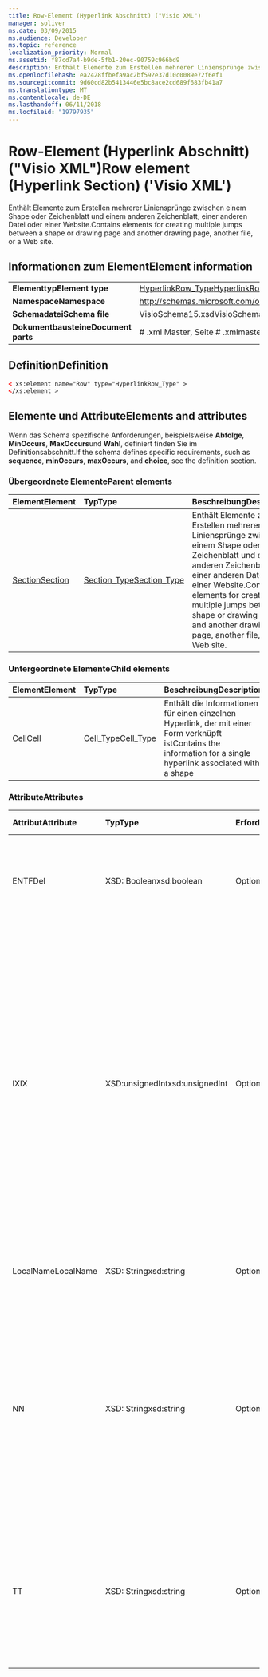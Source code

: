```yaml
---
title: Row-Element (Hyperlink Abschnitt) ("Visio XML")
manager: soliver
ms.date: 03/09/2015
ms.audience: Developer
ms.topic: reference
localization_priority: Normal
ms.assetid: f87cd7a4-b9de-5fb1-20ec-90759c966bd9
description: Enthält Elemente zum Erstellen mehrerer Liniensprünge zwischen einem Shape oder Zeichenblatt und einem anderen Zeichenblatt, einer anderen Datei oder einer Website.
ms.openlocfilehash: ea2428ffbefa9ac2bf592e37d10c0089e72f6ef1
ms.sourcegitcommit: 9d60cd82b5413446e5bc8ace2cd689f683fb41a7
ms.translationtype: MT
ms.contentlocale: de-DE
ms.lasthandoff: 06/11/2018
ms.locfileid: "19797935"
---
```

# <a name="row-element-hyperlink-section-visio-xml"></a><span data-ttu-id="c4cb1-103">Row-Element (Hyperlink Abschnitt) ("Visio XML")</span><span class="sxs-lookup"><span data-stu-id="c4cb1-103">Row element (Hyperlink Section) ('Visio XML')</span></span>

<span data-ttu-id="c4cb1-104">Enthält Elemente zum Erstellen mehrerer Liniensprünge zwischen einem Shape oder Zeichenblatt und einem anderen Zeichenblatt, einer anderen Datei oder einer Website.</span><span class="sxs-lookup"><span data-stu-id="c4cb1-104">Contains elements for creating multiple jumps between a shape or drawing page and another drawing page, another file, or a Web site.</span></span>
  
## <a name="element-information"></a><span data-ttu-id="c4cb1-105">Informationen zum Element</span><span class="sxs-lookup"><span data-stu-id="c4cb1-105">Element information</span></span>

|||
|:-----|:-----|
|<span data-ttu-id="c4cb1-106">**Elementtyp**</span><span class="sxs-lookup"><span data-stu-id="c4cb1-106">**Element type**</span></span> <br/> |[<span data-ttu-id="c4cb1-107">HyperlinkRow_Type</span><span class="sxs-lookup"><span data-stu-id="c4cb1-107">HyperlinkRow_Type</span></span>](hyperlinkrow_type-complextypevisio-xml.md) <br/> |
|<span data-ttu-id="c4cb1-108">**Namespace**</span><span class="sxs-lookup"><span data-stu-id="c4cb1-108">**Namespace**</span></span> <br/> |http://schemas.microsoft.com/office/visio/2012/main  <br/> |
|<span data-ttu-id="c4cb1-109">**Schemadatei**</span><span class="sxs-lookup"><span data-stu-id="c4cb1-109">**Schema file**</span></span> <br/> |<span data-ttu-id="c4cb1-110">VisioSchema15.xsd</span><span class="sxs-lookup"><span data-stu-id="c4cb1-110">VisioSchema15.xsd</span></span>  <br/> |
|<span data-ttu-id="c4cb1-111">**Dokumentbausteine**</span><span class="sxs-lookup"><span data-stu-id="c4cb1-111">**Document parts**</span></span> <br/> |<span data-ttu-id="c4cb1-112"># .xml Master, Seite # .xml</span><span class="sxs-lookup"><span data-stu-id="c4cb1-112">master#.xml, page#.xml</span></span>  <br/> |
   
## <a name="definition"></a><span data-ttu-id="c4cb1-113">Definition</span><span class="sxs-lookup"><span data-stu-id="c4cb1-113">Definition</span></span>

```XML
< xs:element name="Row" type="HyperlinkRow_Type" >
</xs:element >
```

## <a name="elements-and-attributes"></a><span data-ttu-id="c4cb1-114">Elemente und Attribute</span><span class="sxs-lookup"><span data-stu-id="c4cb1-114">Elements and attributes</span></span>

<span data-ttu-id="c4cb1-115">Wenn das Schema spezifische Anforderungen, beispielsweise **Abfolge**, **MinOccurs**, **MaxOccurs**und **Wahl**, definiert finden Sie im Definitionsabschnitt.</span><span class="sxs-lookup"><span data-stu-id="c4cb1-115">If the schema defines specific requirements, such as **sequence**, **minOccurs**, **maxOccurs**, and **choice**, see the definition section.</span></span> 
  
### <a name="parent-elements"></a><span data-ttu-id="c4cb1-116">Übergeordnete Elemente</span><span class="sxs-lookup"><span data-stu-id="c4cb1-116">Parent elements</span></span>

|<span data-ttu-id="c4cb1-117">**Element**</span><span class="sxs-lookup"><span data-stu-id="c4cb1-117">**Element**</span></span>|<span data-ttu-id="c4cb1-118">**Typ**</span><span class="sxs-lookup"><span data-stu-id="c4cb1-118">**Type**</span></span>|<span data-ttu-id="c4cb1-119">**Beschreibung**</span><span class="sxs-lookup"><span data-stu-id="c4cb1-119">**Description**</span></span>|
|:-----|:-----|:-----|
|[<span data-ttu-id="c4cb1-120">Section</span><span class="sxs-lookup"><span data-stu-id="c4cb1-120">Section</span></span>](section-element-sheet_type-complextypevisio-xml.md) <br/> |[<span data-ttu-id="c4cb1-121">Section_Type</span><span class="sxs-lookup"><span data-stu-id="c4cb1-121">Section_Type</span></span>](section_type-complextypevisio-xml.md) <br/> |<span data-ttu-id="c4cb1-122">Enthält Elemente zum Erstellen mehrerer Liniensprünge zwischen einem Shape oder Zeichenblatt und einem anderen Zeichenblatt, einer anderen Datei oder einer Website.</span><span class="sxs-lookup"><span data-stu-id="c4cb1-122">Contains elements for creating multiple jumps between a shape or drawing page and another drawing page, another file, or a Web site.</span></span>  <br/> |
   
### <a name="child-elements"></a><span data-ttu-id="c4cb1-123">Untergeordnete Elemente</span><span class="sxs-lookup"><span data-stu-id="c4cb1-123">Child elements</span></span>

|<span data-ttu-id="c4cb1-124">**Element**</span><span class="sxs-lookup"><span data-stu-id="c4cb1-124">**Element**</span></span>|<span data-ttu-id="c4cb1-125">**Typ**</span><span class="sxs-lookup"><span data-stu-id="c4cb1-125">**Type**</span></span>|<span data-ttu-id="c4cb1-126">**Beschreibung**</span><span class="sxs-lookup"><span data-stu-id="c4cb1-126">**Description**</span></span>|
|:-----|:-----|:-----|
|[<span data-ttu-id="c4cb1-127">Cell</span><span class="sxs-lookup"><span data-stu-id="c4cb1-127">Cell</span></span>](cell-element-hyperlink-rowvisio-xml.md) <br/> |[<span data-ttu-id="c4cb1-128">Cell_Type</span><span class="sxs-lookup"><span data-stu-id="c4cb1-128">Cell_Type</span></span>](cell_type-complextypevisio-xml.md) <br/> |<span data-ttu-id="c4cb1-129">Enthält die Informationen für einen einzelnen Hyperlink, der mit einer Form verknüpft ist</span><span class="sxs-lookup"><span data-stu-id="c4cb1-129">Contains the information for a single hyperlink associated with a shape</span></span>  <br/> |
   
### <a name="attributes"></a><span data-ttu-id="c4cb1-130">Attribute</span><span class="sxs-lookup"><span data-stu-id="c4cb1-130">Attributes</span></span>

|<span data-ttu-id="c4cb1-131">**Attribut**</span><span class="sxs-lookup"><span data-stu-id="c4cb1-131">**Attribute**</span></span>|<span data-ttu-id="c4cb1-132">**Typ**</span><span class="sxs-lookup"><span data-stu-id="c4cb1-132">**Type**</span></span>|<span data-ttu-id="c4cb1-133">**Erforderlich**</span><span class="sxs-lookup"><span data-stu-id="c4cb1-133">**Required**</span></span>|<span data-ttu-id="c4cb1-134">**Beschreibung**</span><span class="sxs-lookup"><span data-stu-id="c4cb1-134">**Description**</span></span>|<span data-ttu-id="c4cb1-135">**Mögliche Werte**</span><span class="sxs-lookup"><span data-stu-id="c4cb1-135">**Possible values**</span></span>|
|:-----|:-----|:-----|:-----|:-----|
|<span data-ttu-id="c4cb1-136">ENTF</span><span class="sxs-lookup"><span data-stu-id="c4cb1-136">Del</span></span>  <br/> |<span data-ttu-id="c4cb1-137">XSD: Boolean</span><span class="sxs-lookup"><span data-stu-id="c4cb1-137">xsd:boolean</span></span>  <br/> |<span data-ttu-id="c4cb1-138">Optional</span><span class="sxs-lookup"><span data-stu-id="c4cb1-138">optional</span></span>  <br/> |<span data-ttu-id="c4cb1-139">Gibt an, ob eine Zeile, die von einem master-Shape andernfalls geerbt werden würden gelöscht wurde.</span><span class="sxs-lookup"><span data-stu-id="c4cb1-139">Specifies whether a row that would otherwise be inherited from a master shape has been deleted.</span></span>  <br/> |<span data-ttu-id="c4cb1-140">Werte des Typs xsd: Boolean.</span><span class="sxs-lookup"><span data-stu-id="c4cb1-140">Values of the xsd:boolean type.</span></span>  <br/> |
|<span data-ttu-id="c4cb1-141">IX</span><span class="sxs-lookup"><span data-stu-id="c4cb1-141">IX</span></span>  <br/> |<span data-ttu-id="c4cb1-142">XSD:unsignedInt</span><span class="sxs-lookup"><span data-stu-id="c4cb1-142">xsd:unsignedInt</span></span>  <br/> |<span data-ttu-id="c4cb1-143">Optional</span><span class="sxs-lookup"><span data-stu-id="c4cb1-143">optional</span></span>  <br/> |<span data-ttu-id="c4cb1-144">Gibt den Bezeichner eins für die Zeile.</span><span class="sxs-lookup"><span data-stu-id="c4cb1-144">Specifies the one-based identifier for the row.</span></span> <span data-ttu-id="c4cb1-145">Es sollte eindeutigen sein und andere Bezeichner im gleichen Abschnitt größer. Das Attribut IX wird nur für die Zeichen, Verbindung, Feld, FillGradient, Geometrie, Layer, LineGradient, Absatz, Reviewer, neu und Registerkarten Abschnitte verwendet.</span><span class="sxs-lookup"><span data-stu-id="c4cb1-145">It should be unqiue and greater than other identifiers in the same section.The IX attribute is only used for the Character, Connection, Field, FillGradient, Geometry, Layer, LineGradient, Paragraph, Reviewer, Scratch, and Tabs sections.</span></span> <span data-ttu-id="c4cb1-146">Eine Zeile können Sie nur die Attribute IX oder N haben.</span><span class="sxs-lookup"><span data-stu-id="c4cb1-146">A row can only have one of the IX or N attributes.</span></span>  <br/> |<span data-ttu-id="c4cb1-147">Werte des Typs Xsd:unsignedInt.</span><span class="sxs-lookup"><span data-stu-id="c4cb1-147">Values of the xsd:unsignedInt type.</span></span>  <br/> |
|<span data-ttu-id="c4cb1-148">LocalName</span><span class="sxs-lookup"><span data-stu-id="c4cb1-148">LocalName</span></span>  <br/> |<span data-ttu-id="c4cb1-149">XSD: String</span><span class="sxs-lookup"><span data-stu-id="c4cb1-149">xsd:string</span></span>  <br/> |<span data-ttu-id="c4cb1-150">Optional</span><span class="sxs-lookup"><span data-stu-id="c4cb1-150">optional</span></span>  <br/> |<span data-ttu-id="c4cb1-151">Gibt den eindeutigen Namen der Sprache ab der Zeile an.</span><span class="sxs-lookup"><span data-stu-id="c4cb1-151">Specifies the unique language-dependent name of the row.</span></span>  <br/> |<span data-ttu-id="c4cb1-152">Werte des Typs xsd: String.</span><span class="sxs-lookup"><span data-stu-id="c4cb1-152">Values of the xsd:string type.</span></span>  <br/> |
|<span data-ttu-id="c4cb1-153">N</span><span class="sxs-lookup"><span data-stu-id="c4cb1-153">N</span></span>  <br/> |<span data-ttu-id="c4cb1-154">XSD: String</span><span class="sxs-lookup"><span data-stu-id="c4cb1-154">xsd:string</span></span>  <br/> |<span data-ttu-id="c4cb1-155">Optional</span><span class="sxs-lookup"><span data-stu-id="c4cb1-155">optional</span></span>  <br/> |<span data-ttu-id="c4cb1-156">Gibt die eindeutige sprachenunabhängige Name der Zeile an. Das N-Attribut wird nur für die Benutzer, Eigenschaften-, Aktionen, Steuerelement, Verbindung, Hyperlink und ActionTag Abschnitte verwendet.</span><span class="sxs-lookup"><span data-stu-id="c4cb1-156">Specifies the unique language-independent name of the row.The N attribute is only used for the User, Property, Actions, Control, Connection, Hyperlink, and ActionTag sections.</span></span> <span data-ttu-id="c4cb1-157">Eine Zeile können Sie nur die Attribute IX oder N haben.</span><span class="sxs-lookup"><span data-stu-id="c4cb1-157">A row can only have one of the IX or N attributes.</span></span>  <br/> |<span data-ttu-id="c4cb1-158">Werte des Typs xsd: String.</span><span class="sxs-lookup"><span data-stu-id="c4cb1-158">Values of the xsd:string type.</span></span>  <br/> |
|<span data-ttu-id="c4cb1-159">T</span><span class="sxs-lookup"><span data-stu-id="c4cb1-159">T</span></span>  <br/> |<span data-ttu-id="c4cb1-160">XSD: String</span><span class="sxs-lookup"><span data-stu-id="c4cb1-160">xsd:string</span></span>  <br/> |<span data-ttu-id="c4cb1-161">Optional</span><span class="sxs-lookup"><span data-stu-id="c4cb1-161">optional</span></span>  <br/> |<span data-ttu-id="c4cb1-162">Gibt den Typ des geometrischen Pfads dargestellt durch die Zeile und in Geometrie Visualisierung verwendet.</span><span class="sxs-lookup"><span data-stu-id="c4cb1-162">Specifies the type of the geometric path represented by the row and used in geometry visualization.</span></span> <span data-ttu-id="c4cb1-163">Das T-Attribut wird nur für den Abschnitt "Geometry" verwendet.</span><span class="sxs-lookup"><span data-stu-id="c4cb1-163">The T attribute is only used for the Geometry section.</span></span>  <br/> |<span data-ttu-id="c4cb1-164">Werte des Typs xsd: String.</span><span class="sxs-lookup"><span data-stu-id="c4cb1-164">Values of the xsd:string type.</span></span>  <br/> |
   

